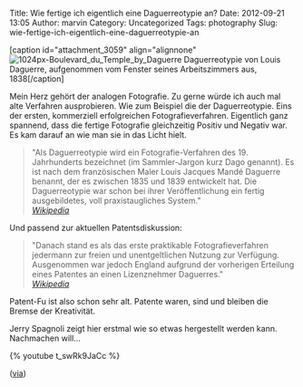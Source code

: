 Title: Wie fertige ich eigentlich eine Daguerreotypie an?
Date: 2012-09-21 13:05
Author: marvin
Category: Uncategorized
Tags: photography
Slug: wie-fertige-ich-eigentlich-eine-daguerreotypie-an

[caption id="attachment\_3059" align="alignnone"
![1024px-Boulevard_du_Temple_by_Daguerre]({filename}/images/1024px-Boulevard_du_Temple_by_Daguerre.jpg)
Daguerreotypie von Louis Daguerre, aufgenommen vom Fenster seines
Arbeitszimmers aus, 1838[/caption]

Mein Herz gehört der analogen Fotografie. Zu gerne würde ich auch mal
alte Verfahren ausprobieren. Wie zum Beispiel die der Daguerreotypie.
Eins der ersten, kommerziell erfolgreichen Fotografieverfahren.
Eigentlich ganz spannend, dass die fertige Fotografie gleichzeitig
Positiv und Negativ war. Es kam darauf an wie man sie in das Licht
hielt.

> "Als Daguerreotypie wird ein Fotografie-Verfahren des 19. Jahrhunderts
> bezeichnet (im Sammler-Jargon kurz Dago genannt). Es ist nach dem
> französischen Maler Louis Jacques Mandé Daguerre benannt, der es
> zwischen 1835 und 1839 entwickelt hat. Die Daguerreotypie war schon
> bei ihrer Veröffentlichung ein fertig ausgebildetes, voll
> praxistaugliches System."  
>  <cite>[Wikipedia](http://de.wikipedia.org/wiki/Daguerreotypie)</cite>

Und passend zur aktuellen Patentsdiskussion:

> "Danach stand es als das erste praktikable Fotografieverfahren
> jedermann zur freien und unentgeltlichen Nutzung zur Verfügung.
> Ausgenommen war jedoch England aufgrund der vorherigen Erteilung eines
> Patentes an einen Lizenznehmer Daguerres."  
>  <cite>[Wikipedia](http://de.wikipedia.org/wiki/Daguerreotypie)</cite>

Patent-Fu ist also schon sehr alt. Patente waren, sind und bleiben die
Bremse der Kreativität.

Jerry Spagnoli zeigt hier erstmal wie so etwas hergestellt werden kann.
Nachmachen will...

{% youtube t_swRk9JaCc %}

([via](http://www.petapixel.com/2012/09/06/creating-a-daguerreotype-plate-using-the-becquerel-method-from-start-to-finish/))

